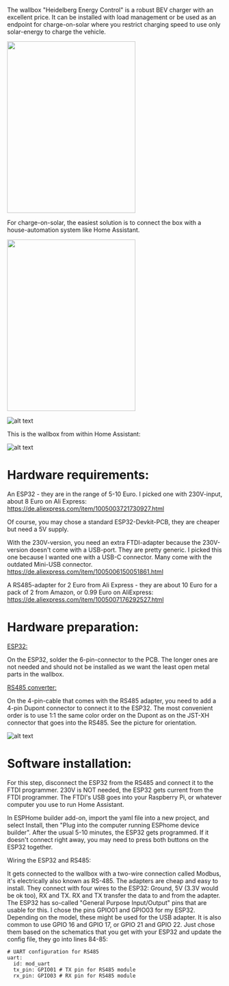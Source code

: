 The wallbox "Heidelberg Energy Control" is a robust BEV charger with an excellent price. It can be installed with load management or be used as an endpoint for charge-on-solar where you restrict charging speed to use only solar-energy to charge the vehicle.

<img src="https://github.com/top-gun/Heidelberg-Energy-Control-ESPhome/blob/main/pictures/Heidelberg.JPEG" width="300" height="400">

For charge-on-solar, the easiest solution is to connect the box with a house-automation system like Home Assistant.

<img src="https://github.com/top-gun/Heidelberg-Energy-Control-ESPhome/blob/main/pictures/Heidelberg-open.JPEG" width="300" height="400">

![alt text](https://github.com/top-gun/Heidelberg-Energy-Control-ESPhome/blob/main/pictures/Heidelberg-open.JPEG "Wallbox")

This is the wallbox from within Home Assistant:

![alt text](https://github.com/top-gun/Heidelberg-Energy-Control-ESPhome/blob/main/pictures/HomeAssistant.png "Wallbox in HA")


# Hardware requirements:

An ESP32 - they are in the range of 5-10 Euro. I picked one with 230V-input, about 8 Euro on Ali Express: https://de.aliexpress.com/item/1005003721730927.html

Of course, you may chose a standard ESP32-Devkit-PCB, they are cheaper but need a 5V supply.

With the 230V-version, you need an extra FTDI-adapter because the 230V-version doesn't come with a USB-port. They are pretty generic. I picked this one because I wanted one with a USB-C connector. Many come with the outdated Mini-USB connector. https://de.aliexpress.com/item/1005006150051861.html

A RS485-adapter for 2 Euro from Ali Express - they are about 10 Euro for a pack of 2 from Amazon, or 0.99 Euro on AliExpress: https://de.aliexpress.com/item/1005007176292527.html

# Hardware preparation:

<ins> ESP32:</ins>

On the ESP32, solder the 6-pin-connector to the PCB. The longer ones are not needed and should not be installed as we want the least open metal parts in the wallbox.

<ins> RS485 converter:</ins>

On the 4-pin-cable that comes with the RS485 adapter, you need to add a 4-pin Dupont connector to connect it to the ESP32. The most convenient order is to use 1:1 the same color order on the Dupont as on the JST-XH connector that goes into the RS485. See the picture for orientation.

![alt text](https://github.com/top-gun/Heidelberg-Energy-Control-ESPhome/blob/main/pictures/ESP32_and_RS485.JPEG "ESP32 wired with RS485")

# Software installation:

For this step, disconnect the ESP32 from the RS485 and connect it to the FTDI programmer. 230V is NOT needed, the ESP32 gets current from the FTDI programmer. The FTDI's USB goes into your Raspberry Pi, or whatever computer you use to run Home Assistant. 

In ESPHome builder add-on, import the yaml file into a new project, and select Install, then "Plug into the computer running ESPhome device builder". After the usual 5-10 minutes, the ESP32 gets programmed. If it doesn't connect right away, you may need to press both buttons on the ESP32 together.

Wiring the ESP32 and RS485:

It gets connected to the wallbox with a two-wire connection called Modbus, it's electrically also known as RS-485. The adapters are cheap and easy to install. They connect with four wires to the ESP32: Ground, 5V (3.3V would be ok too), RX and TX. RX and TX transfer the data to and from the adapter. The ESP32 has so-called "General Purpose Input/Output" pins that are usable for this. I chose the pins GPIO01 and GPIO03 for my ESP32. Depending on the model, these might be used for the USB adapter. It is also common to use GPIO 16 and GPIO 17, or GPIO 21 and GPIO 22. Just chose them based on the schematics that you get with your ESP32 and update the config file, they go into lines 84-85:


```
# UART configuration for RS485
uart:
  id: mod_uart
  tx_pin: GPIO01 # TX pin for RS485 module
  rx_pin: GPIO03 # RX pin for RS485 module
```
